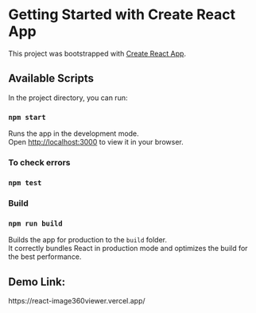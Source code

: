 # Getting Started with Create React App

This project was bootstrapped with [Create React App](https://github.com/facebook/create-react-app).

## Available Scripts

In the project directory, you can run:

### `npm start`

Runs the app in the development mode.\
Open [http://localhost:3000](http://localhost:3000) to view it in your browser.

<h3>To check errors</h3>

### `npm test`

<h3>Build</h3>

### `npm run build`

Builds the app for production to the `build` folder.\
It correctly bundles React in production mode and optimizes the build for the best performance.

<h2>Demo Link:</h2>
https://react-image360viewer.vercel.app/

